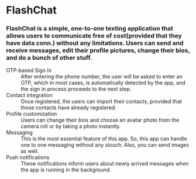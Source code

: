 # FlashChat

### FlashChat is a simple, one-to-one texting application that allows users to communicate free of cost(provided that they have data conn.) without any limitations. Users can send and receive messages, edit their profile pictures, change their bios, and do a bunch of other stuff.

<dl>
<dt> OTP-based Sign In </dt>
<dd>After entering the phone number, the user will be asked to enter an OTP, which in most cases, is automatically detected by the app, and the sign in process proceeds to the next step.</dd>

<dt>Contact integration</dt>
<dd>Once registered, the users can import their contacts, provided that those contacts have already registered. </dd>

<dt>Profile customization</dt>
<dd>Users can change their bios and choose an avatar photo from the camera roll or by taking a photo instantly. </dd>

<dt>Messaging</dt>
<dd>This is the most essential feature of this app.
So, this app can handle one to one messaging without any slouch. Also, you can send images as well.</dd>

<dt>Push notifications</dt>
<dd>These notifications inform users about newly arrived messages when the app is running in the background.</dd>
</dl>




